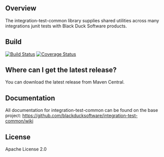 ## Overview ##
The integration-test-common library supplies shared utilities across many integrations junit tests with Black Duck Software products.

## Build ##

[![Build Status](https://travis-ci.org/blackducksoftware/integration-test-common.svg?branch=master)](https://travis-ci.org/blackducksoftware/integration-test-common)
[![Coverage Status](https://coveralls.io/repos/github/blackducksoftware/integration-test-common/badge.svg?branch=master)](https://coveralls.io/github/blackducksoftware/integration-test-common?branch=master)

## Where can I get the latest release? ##
You can download the latest release from Maven Central.

## Documentation ##
All documentation for integration-test-common can be found on the base project:  https://github.com/blackducksoftware/integration-test-common/wiki

## License ##
Apache License 2.0
